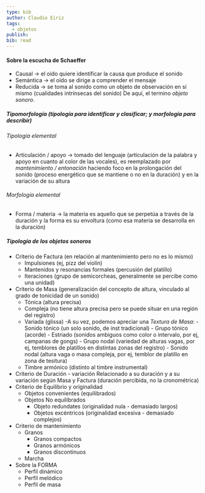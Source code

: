 ```yaml
---
type: bib
author: Claudio Eiriz
tags:
  - objetos
publish: 
bib: read
---
```


#### Sobre la escucha de Schaeffer
- Causal -> el oído quiere identificar la causa que produce el sonido
- Semántica -> el oído se dirige a comprender el mensaje
- Reducida -> se toma al sonido como un objeto de observación en sí mismo (cualidades intrínsecas del sonido)
De aquí, el termino *objeto sonoro*.
##### Tipomorfología (tipología para identificar y clasificar; y morfología para describir)
###### Tipología elemental
- Articulación / apoyo -> tomado del lenguaje (articulación de la palabra y apoyo en cuanto al color de las vocales), es reemplazado por *mantenimiento / entonación* haciendo foco en la prolongación del sonido (proceso energético que se mantiene o no en la duración) y en la variación de su altura
###### Morfología elemental
- Forma / materia -> la materia es aquello que se perpetúa a través de la duración y la forma es su envoltura (como esa materia se desarrolla en la duración)
##### Tipología de los objetos sonoros
- Criterio de Factura (en relación al mantenimiento pero no es lo mismo)
	- Impulsiones (ej, pizz del violín)
	- Mantenidos y resonancias formales (percusión del platillo)
	- Iteraciones (grupo de semicorcheas, generalmente se percibe como una unidad)
- Criterio de Masa (generalización del concepto de altura, vinculado al grado de tonicidad de un sonido)
	- Tónica (altura precisa)
	- Compleja (no tiene altura precisa pero se puede situar en una región del registro)
	- Variada (glissa)
	-A su vez, podemos apreciar una *Textura de Masa*:
				- Sonido tónico (un solo sonido, de inst tradicional)
				- Grupo tónico (acorde)
				- Estriado (sonidos ambiguos como color o intervalo, por ej, campanas de gongs)
				- Grupo nodal (variedad de alturas vagas, por ej, temblores de platillos en distintas zonas del registro)
				- Sonido nodal (altura vaga o masa compleja, por ej, temblor de platillo en zona de tesitura)
	- Timbre armónico (distinto al timbre instrumental)
- Criterio de Duración - variación
Relacionado a su duración y a su variación según Masa y Factura (duración percibida, no la cronométrica)
- Criterio de Equilibrio y originalidad
	- Objetos convenientes (equilibrados)
	- Objetos No equilibrados
		- Objeto redundates (originalidad nula - demasiado largos)
		- Objetos excéntricos (originalidad excesiva - demasiado complejos)
- Criterio de mantenimiento
	- Granos
		- Granos compactos
		- Granos armónicos
		- Granos discontinuos
	- Marcha
- Sobre la FORMA
	- Perfil dinámico
	- Perfil melódico
	- Perfil de masa
